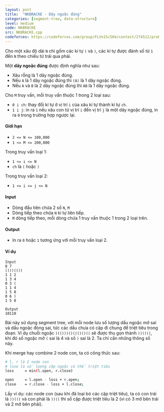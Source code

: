```yaml
---
layout: post
title:  "NKBRACKE - Dãy ngoặc đúng"
categories: [segment-tree, data-structure]
level: medium
code: NKBRACKE
src: NKBRACKE.cpp
codeforces: https://codeforces.com/group/FLVn1Sc504/contest/274512/problem/L
---
```

  
Cho một xâu độ dài `N` chỉ gồm các kí tự `(` và `)`, các kí tự được đánh số từ `1` đến `N` theo chiều từ trái qua phải.

Một **dãy ngoặc đúng** được định nghĩa như sau:

+ Xâu rỗng là 1 dãy ngoặc đúng.
+ Nếu `A` là 1 dãy ngoặc đúng thì `(A)` là 1 dãy ngoặc đúng.
+ Nếu `A` và `B` là 2 dãy ngoặc đúng thì `AB` là 1 dãy ngoặc đúng.

Cho `M` truy vấn, mỗi truy vấn thuộc 1 trong 2 loại sau:

+ `0 i ch`: thay đổi kí tự ở vị trí `i` của xâu kí tự thành kí tự `ch`.
+ `1 i j`: in ra `1` nếu xâu con từ vị trí `i` đến vị trí `j` là một dãy ngoặc đúng, in ra `0` trong trường hợp ngược lại.

#### Giới hạn

+ `2 <= N <= 100,000`
+ `1 <= M <= 200,000`

Trong truy vấn loại 1:   
+ `1 <= i <= N`         
+ `ch` là `(` hoặc `)`

Trong truy vấn loại 2:    
+ `1 <= i <= j <= N`

#### Input

+ Dòng đầu tiên chứa 2 số `N`, `M`
+ Dòng tiếp theo chứa `N` kí tự liên tiếp.
+ `M` dòng tiếp theo, mỗi dòng chứa 1 truy vấn thuộc 1 trong 2 loại trên.

#### Output

+ In ra `0` hoặc `1` tương ứng với mỗi truy vấn loại 2.

#### Ví dụ

```
Input
8 7
()))(())
1 1 2
1 3 4
0 3 (
1 1 4
1 5 8
0 6 )
1 5 8

Output
10110 
```

<!--more-->



Bài này sử dụng segment tree, với mỗi node lưu số lượng dấu ngoặc mở sai và dấu ngoặc đóng sai, tức các dấu chưa có cặp đi chung để triệt tiêu trong đoạn. Ví dụ chuỗi ngoặc `)(()))()((()()((` sẽ được thu gọn thành `))((((`, khi đó số ngoặc mở `(` sai là 4 và số `)` sai là 2. Ta chỉ cần những thông số này.

Khi merge hay combine 2 node con, ta có công thức sau:

```bash
# l, r là 2 node con
# lose là số lượng cặp ngoặc có thể triệt tiêu 
loss     = min(l.open, r.close)

open     = l.open - loss + r.open;
close    = r.close - loss + l.close;
```

Lấy ví dụ: các node con (sau khi đã loại bỏ các cặp triệt tiêu), ta có con trái là `))(((` và con phải là `))((` thì số cặp được triệt tiêu là 2 (vì có 3 mở bên trái và 2 mở bên phải).
